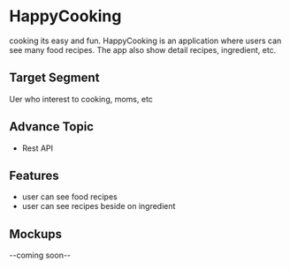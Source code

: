 # HappyCooking
cooking its easy and fun. HappyCooking is an application where users can see many food recipes. The app also show detail recipes, ingredient, etc.
## Target Segment
Uer who interest to cooking, moms, etc
## Advance Topic
- Rest API
## Features
- user can see food recipes
- user can see recipes beside on ingredient
## Mockups
--coming soon--
